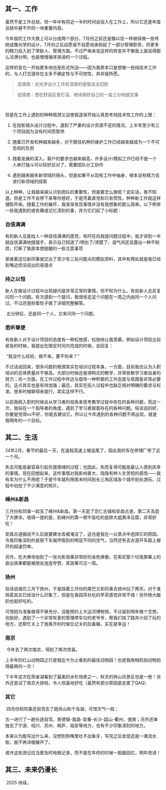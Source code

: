 ## 其一、工作

​	虽然不是工作总结，但一年中有将近一半的时间会投入在工作上，所以它还是年度总结中避不开的一块重要内容。

​	今年我的工作大致上可以分成两个部分，7月份之前还是像以往一样继续做一些传统成像光学的设计，7月份之后自愿或不自愿地承担起了一部分管理职责，将更多的精力投入到了带新人、管理方面。不过严格来说这样的转变并不像我上面说得那么泾渭分明，也是慢慢循序渐进的一个过程。

​	这样的变化一开始更多地也是形式所迫——因为我原本只是想做一些纯技术工作的，与人打交道存在太多不确定性与不可控性，并非我所愿。

> 高情商：对光学设计工作有深厚的感情没法切割
>
> 低情商：想在舒适区里打滚、继续做好自己的一亩三分地就完事

​	

​	但是在工作上遇到的种种瓶颈又迫使我逐渐开始认真思考纯技术性工作的上限：

 1. 在投影镜头设计过程中，遇到了严重的设计资源不足的情况，上半年至少有三个项目因为没有时间而暂停

 2. 随着已开发机种越来越多，对于既往机种的维护工作已经越来越成为一个不可忽视的负担

 3. 随着发展的深入，客户的要求也越来越高，许多设计/模拟工作已经不是一个人单打独斗可以较好应对了，需要团队分工协作

 4. 遇到越来越多新领域的镜头，但是如果不从现有工作中抽身，根本没有精力去进行新领域的探索

    

​	以上种种，让我越来越认识到团队的重要性，但是要怎么做呢？说实话，我不知道。但是工作不会停下来等你想好，于是凭着直觉和已有惯性，种种新工作就这样铺陈开来。随着工作的展开，我渐渐发现事情并没有我想象的那么简单。以下例举一些我遇到的或有趣或记忆深刻的事，并为它们起了小标题：


### 	自信满满

​		有的新人总是给人一种自信满满的感觉，有时在向我提问题过程中，我才讲到一半就自信满满地摆摆手，表示自己知道了/明白了/清楚了，语气间还显露出一种不耐烦，打断了我原本想提醒的一些注意事项

​		紧接着这位新同事就交出了至少有三处问题点的模拟资料，其中有两处就是我已经到嘴边但没说出的易错点

### 	持之以恒

​		新人在做设计过程中出现疑问是非常正常的事情，但不知为什么，有些新人总反复问同一个问题。有次遇到一个提问，我很肯定这个问题在一周之内由同一个人问过，不过还是耐着性子做了详细完整解答。

​		五分钟后，还是同一个人，又来问同一个问题。

### 	悉听尊便

​		有些新人对于设计项目的态度有一种松弛感，松弛地让我羡慕。例如设计项目比较紧急的时候，我提出在限定时间内完成的时候，会回复：

​		“我没什么经验，做不来。要不你来？”

​	不过话说回来，很多问题的根源其实在培训过程本身。一方面，目前我也认为入职培训的总体质量并不够高，大部分时候还是填鸭式的教学，非常依赖学习者自身的努力；另一方面，在工作过程中传达与倡导一种积极的工作态度与氛围是非常必要的，这点其实也是有待加强；最后，其实在招人过程中也缺乏相对明确的要求与标准，很多时候聊得来就行，其实这样不行。

​	以前我刚入职的时候会从学习者的视角来思考教学过程中存在的各种问题，而这一次，我站在一个指导者的角度，遇到了学习者层面存在的各种问题。俗话说的好，你要是觉得xx不好，你就去建设它。所以让今年遇到的各种问题不再出现，就是我明年的一个目标。



## 其二、生活

​	24年2月，春节的最后一天，在返程高速上被追尾了，因此我的车在修理厂修了近一个月。

​	失去可能是最容易引起负面情绪的过程；也因此，失而复得可能是最让人感到庆幸的事情。现在回想起来，这件事情对我影响甚大，隐隐有种人生苦短的感悟——我有车为什么不用呢？于是今年就利用周末时间到长三角区域各个城市到处游玩，过程中也拍了不少满意的照片。

### 嵊州&新昌

​	三月份和同事一起去了嵊州&新昌。第一天逛了崇仁古镇和安昌古道，第二天去逛了大佛寺。值得一提的是，到嵊州的第一顿午饭吃的是胖大姐黄泽豆腐，非常好吃！

​	安昌古道据说不久后就要建水库被淹没了，这也是我在一众景点中选择它的原因，令我印象深刻的是刚下车就呼吸到的明显不同的空气，当然还有去古道开车路上被开的超速罚单。

​	另外，在大佛寺拍到了一张光影效果非常好的金色佛像，在索尼那个垃圾屏幕上的直出效果都能被朋友连连夸赞，其效果可见一斑。

### 扬州

​	俗话说烟花三月下扬州，于是踩着三月份的尾巴又和同事去扬州玩了两天。对于淮扬菜其实已经没什么印象了，但是在香园茶社吃的早茶感觉非常不错！另外杨大酸奶也挺好吃的。

​	可惜因为准备做得不够充分，没能预约上大运河博物馆，不过留到明年做个念想，也挺好。遇到了一个非常有爱的管理停车位的老爷爷，帮我们指了路并介绍了玩的地方，还帮忙关上了我离开的时候忘记关的后备箱，实在是幸运！

### 南京

​	今年去了两次南京，得到了两次惊喜。

​	上半年的红山动物园之行是我迄今为止看到的最佳动物园！也是我用相机拍动物拍得最爽的一次！

​	下半年这次在燕雀湖看到了最美的水杉场景之一，秋天的钟山风景区也是一绝！另外还尝试了南京大排档，令人惊喜地好吃（虽然有部分原因是走累了QAQ）

### 其它

​	四月份和同事还自驾去了趟舟山和千岛湖，可惜天气一般；

​	五一进行了一趟长途自驾，景德镇-南昌-宜春-长沙-韶山-衢州，很爽；另外还单独去了宁波、绍兴、苏州、桐庐、临安等地方，也有不少印象深刻的地方。

​	本来以为能写出什么来，没想到狗嘴里吐不出象牙，写完之后发现还是一滩流水账，就不再详细展开了。

​	或许这些游记应当更及时地做记录，而不是在年终的时候一股脑回忆，明年改进！



## 其三、未来仍漫长

​	2025 待续。
